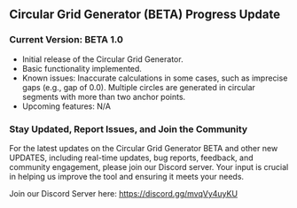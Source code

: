 ## Circular Grid Generator (BETA) Progress Update

### Current Version: BETA 1.0
- Initial release of the Circular Grid Generator.
- Basic functionality implemented.
- Known issues: 
Inaccurate calculations in some cases, such as imprecise gaps (e.g., gap of 0.0).
Multiple circles are generated in circular segments with more than two anchor points.
- Upcoming features: N/A

### Stay Updated, Report Issues, and Join the Community
For the latest updates on the Circular Grid Generator BETA and other new UPDATES, including real-time updates, bug reports, feedback, and community engagement, please join our Discord server. Your input is crucial in helping us improve the tool and ensuring it meets your needs.

Join our Discord Server here: https://discord.gg/mvqVy4uyKU
